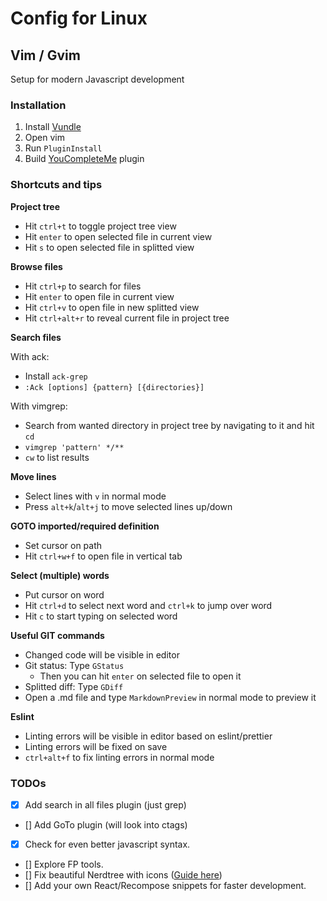 # Config for Linux

## Vim / Gvim
Setup for modern Javascript development

### Installation
1. Install [Vundle](https://github.com/VundleVim/Vundle.vim)
2. Open vim
3. Run `PluginInstall`
4. Build [YouCompleteMe](https://github.com/Valloric/YouCompleteMe) plugin

### Shortcuts and tips

__Project tree__
- Hit `ctrl+t` to toggle project tree view
- Hit `enter` to open selected file in current view
- Hit `s` to open selected file in splitted view

__Browse files__
- Hit `ctrl+p` to search for files
- Hit `enter` to open file in current view
- Hit `ctrl+v` to open file in new splitted view
- Hit `ctrl+alt+r` to reveal current file in project tree

__Search files__

With ack:
- Install `ack-grep`
- `:Ack [options] {pattern} [{directories}]`

With vimgrep:
- Search from wanted directory in project tree by navigating to it and hit `cd`
- `vimgrep 'pattern' */**`
- `cw` to list results

__Move lines__
- Select lines with `v` in normal mode
- Press `alt+k`/`alt+j` to move selected lines up/down 

__GOTO imported/required definition__
- Set cursor on path
- Hit `ctrl+w+f` to open file in vertical tab

__Select (multiple) words__
- Put cursor on word
- Hit `ctrl+d` to select next word and `ctrl+k` to jump over word
- Hit `c` to start typing on selected word

__Useful GIT commands__
- Changed code will be visible in editor
- Git status: Type `GStatus`
  - Then you can hit `enter` on selected file to open it
- Splitted diff: Type `GDiff`
- Open a .md file and type `MarkdownPreview` in normal mode to preview it 

__Eslint__
- Linting errors will be visible in editor based on eslint/prettier
- Linting errors will be fixed on save
- `ctrl+alt+f` to fix linting errors in normal mode

### TODOs
- [x] Add search in all files plugin (just grep)
- [] Add GoTo plugin (will look into ctags)
- [x] Check for even better javascript syntax.
- [] Explore FP tools.
- [] Fix beautiful Nerdtree with icons ([Guide here](https://github.com/ryanoasis/vim-devicons))
- [] Add your own React/Recompose snippets for faster development.

